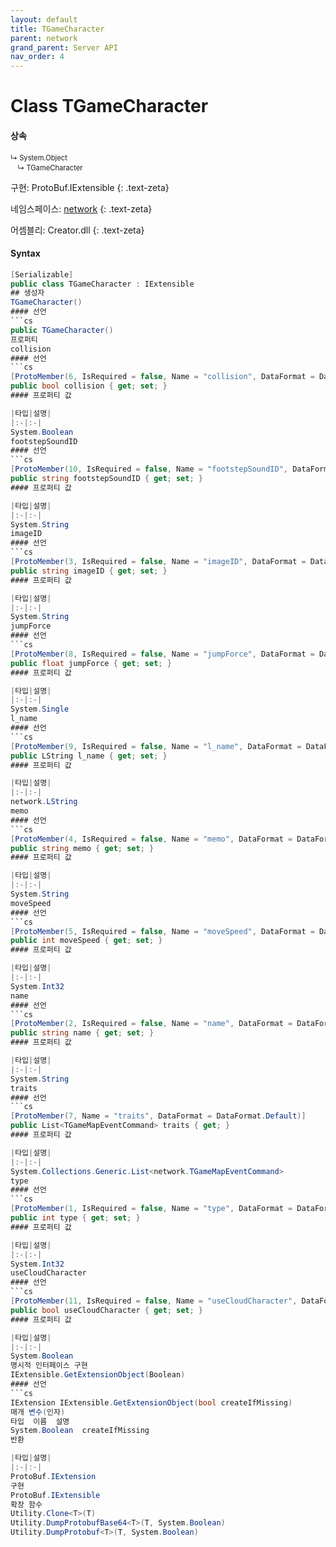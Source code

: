 ```yaml
---
layout: default
title: TGameCharacter
parent: network
grand_parent: Server API
nav_order: 4
---
```


# Class TGameCharacter

#### 상속
<div class="code-example" markdown="1" style = "font-size:0.8em;">
↳ System.Object<br/>
　↳ TGameCharacter
</div>

구현: ProtoBuf.IExtensible
{: .text-zeta}

네임스페이스: [network](../)
{: .text-zeta}

어셈블리: Creator.dll
{: .text-zeta}

#### Syntax
```cs
[Serializable]
public class TGameCharacter : IExtensible
## 생성자
TGameCharacter()
#### 선언
```cs
public TGameCharacter()
프로퍼티
collision
#### 선언
```cs
[ProtoMember(6, IsRequired = false, Name = "collision", DataFormat = DataFormat.Default)]
public bool collision { get; set; }
#### 프로퍼티 값

|타입|설명|
|:-|:-|
System.Boolean	
footstepSoundID
#### 선언
```cs
[ProtoMember(10, IsRequired = false, Name = "footstepSoundID", DataFormat = DataFormat.Default)]
public string footstepSoundID { get; set; }
#### 프로퍼티 값

|타입|설명|
|:-|:-|
System.String	
imageID
#### 선언
```cs
[ProtoMember(3, IsRequired = false, Name = "imageID", DataFormat = DataFormat.Default)]
public string imageID { get; set; }
#### 프로퍼티 값

|타입|설명|
|:-|:-|
System.String	
jumpForce
#### 선언
```cs
[ProtoMember(8, IsRequired = false, Name = "jumpForce", DataFormat = DataFormat.FixedSize)]
public float jumpForce { get; set; }
#### 프로퍼티 값

|타입|설명|
|:-|:-|
System.Single	
l_name
#### 선언
```cs
[ProtoMember(9, IsRequired = false, Name = "l_name", DataFormat = DataFormat.Default)]
public LString l_name { get; set; }
#### 프로퍼티 값

|타입|설명|
|:-|:-|
network.LString	
memo
#### 선언
```cs
[ProtoMember(4, IsRequired = false, Name = "memo", DataFormat = DataFormat.Default)]
public string memo { get; set; }
#### 프로퍼티 값

|타입|설명|
|:-|:-|
System.String	
moveSpeed
#### 선언
```cs
[ProtoMember(5, IsRequired = false, Name = "moveSpeed", DataFormat = DataFormat.TwosComplement)]
public int moveSpeed { get; set; }
#### 프로퍼티 값

|타입|설명|
|:-|:-|
System.Int32	
name
#### 선언
```cs
[ProtoMember(2, IsRequired = false, Name = "name", DataFormat = DataFormat.Default)]
public string name { get; set; }
#### 프로퍼티 값

|타입|설명|
|:-|:-|
System.String	
traits
#### 선언
```cs
[ProtoMember(7, Name = "traits", DataFormat = DataFormat.Default)]
public List<TGameMapEventCommand> traits { get; }
#### 프로퍼티 값

|타입|설명|
|:-|:-|
System.Collections.Generic.List<network.TGameMapEventCommand>	
type
#### 선언
```cs
[ProtoMember(1, IsRequired = false, Name = "type", DataFormat = DataFormat.TwosComplement)]
public int type { get; set; }
#### 프로퍼티 값

|타입|설명|
|:-|:-|
System.Int32	
useCloudCharacter
#### 선언
```cs
[ProtoMember(11, IsRequired = false, Name = "useCloudCharacter", DataFormat = DataFormat.Default)]
public bool useCloudCharacter { get; set; }
#### 프로퍼티 값

|타입|설명|
|:-|:-|
System.Boolean	
명시적 인터페이스 구현
IExtensible.GetExtensionObject(Boolean)
#### 선언
```cs
IExtension IExtensible.GetExtensionObject(bool createIfMissing)
매개 변수(인자)
타입	이름	설명
System.Boolean	createIfMissing	
반환

|타입|설명|
|:-|:-|
ProtoBuf.IExtension	
구현
ProtoBuf.IExtensible
확장 함수
Utility.Clone<T>(T)
Utility.DumpProtobufBase64<T>(T, System.Boolean)
Utility.DumpProtobuf<T>(T, System.Boolean)